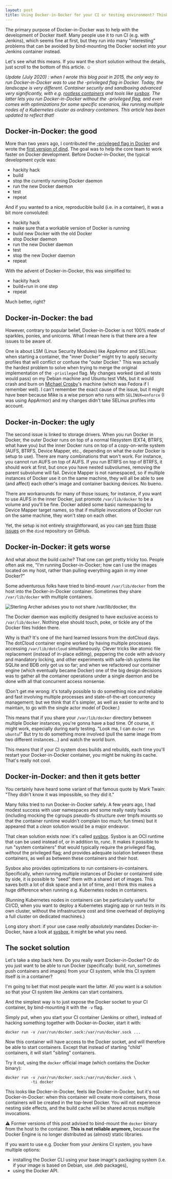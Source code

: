 ```yaml
---
layout: post
title: Using Docker-in-Docker for your CI or testing environment? Think twice.
---
```


The primary purpose of Docker-in-Docker was to help with the development
of Docker itself. Many people use it to run CI (e.g. with Jenkins),
which seems fine at first, but they run into many "interesting" problems
that can be avoided by bind-mounting the Docker socket into your
Jenkins container instead.

Let's see what this means. If you want the short solution without the details,
just scroll to the bottom of this article. ☺

*Update (July 2020) : when I wrote this blog post
in 2015, the only way to run Docker-in-Docker was to use the -privileged
flag in Docker. Today, the landscape is very different. Container
security and sandboxing advanced very significantly, with e.g.
[rootless containers] and tools like [sysbox]. The latter lets
you run Docker-in-Docker without the -privileged flag, and even
comes with optimizations for some specific scenarios, like running
multiple nodes of a Kubernetes cluster as ordinary containers.
This article has been updated to reflect that!*


## Docker-in-Docker: the good

More than two years ago, I contributed the [-privileged flag in Docker]
and wrote the [first version of dind]. The goal was to help the core team
to work faster on Docker development. Before Docker-in-Docker, the
typical development cycle was:

- hackity hack
- build
- stop the currently running Docker daemon
- run the new Docker daemon
- test
- repeat

And if you wanted to a nice, reproducible build (i.e. in a container),
it was a bit more convoluted:

- hackity hack
- make sure that a workable version of Docker is running
- build new Docker with the old Docker
- stop Docker daemon
- run the new Docker daemon
- test
- stop the new Docker daemon
- repeat

With the advent of Docker-in-Docker, this was simplified to:

- hackity hack
- build+run in one step
- repeat

Much better, right?


## Docker-in-Docker: the bad

However, contrary to popular belief, Docker-in-Docker is not 100% made
of sparkles, ponies, and unicorns. What I mean here is that there are
a few issues to be aware of.

One is about LSM (Linux Security Modules)
like AppArmor and SELinux: when starting a container, the "inner Docker"
might try to apply security profiles that will conflict or confuse
the "outer Docker." This was actually the hardest problem to solve
when trying to merge the original implementation of the `-privileged`
flag. My changes worked (and all tests would pass) on my Debian
machine and Ubuntu test VMs, but it would crash and burn on
[Michael Crosby]'s machine (which was Fedora if I remember well).
I can't remember the exact cause of the issue, but it might have been
because Mike is a wise person who runs with `SELINUX=enforce`
(I was using AppArmor) and my changes didn't take SELinux profiles
into account.


## Docker-in-Docker: the ugly

The second issue is linked to storage drivers. When you run Docker
in Docker, the outer Docker runs on top of a normal filesystem (EXT4,
BTRFS, what have you) but the inner Docker runs on top of a copy-on-write
system (AUFS, BTRFS, Device Mapper, etc., depending on what the outer
Docker is setup to use). There are many combinations that won't work.
For instance, you cannot run AUFS on top of AUFS. If you run BTRFS
on top of BTRFS, it should work at first, but once you have nested
subvolumes, removing the parent subvolume will fail. Device Mapper
is not namespaced, so if multiple instances of Docker use it on the
same machine, they will all be able to see (and affect) each other's
image and container backing devices. No bueno.

There are workarounds for many of those issues; for instance,
if you want to use AUFS in the inner Docker, just promote
`/var/lib/docker` to be a volume and you'll be fine.
Docker added some basic namespacing to Device Mapper target
names, so that if multiple invocations of Docker run on the same
machine, they won't step on each other.

Yet, the setup is not entirely straightforward, as you can
[see](https://github.com/jpetazzo/dind/issues/86)
[from](https://github.com/jpetazzo/dind/issues/66)
[those](https://github.com/jpetazzo/dind/issues/78)
[issues](https://github.com/jpetazzo/dind/issues/19)
on the `dind` repository on GitHub.


## Docker-in-Docker: it gets worse

And what about the build cache? That one can get pretty tricky too.
People often ask me, "I'm running Docker-in-Docker; how can I use
the images located on my host, rather than pulling everything again
in my inner Docker?"

Some adventurous folks have tried to bind-mount `/var/lib/docker`
from the host into the Docker-in-Docker container. Sometimes they
share `/var/lib/docker` with multiple containers.

![Sterling Archer advises you to not share /var/lib/docker, thx](
/assets/archer.jpg)

The Docker daemon was explicitly designed to have exclusive
access to `/var/lib/docker`. Nothing else should touch, poke,
or tickle any of the Docker files hidden there.

Why is that? It's one of the hard learned lessons from the
dotCloud days. The dotCloud container engine worked by having
multiple processes accessing `/var/lib/dotcloud` simultaneously.
Clever tricks like atomic file replacement (instead of in-place
editing), peppering the code with advisory and mandatory locking,
and other experiments with safe-ish systems like SQLite and BDB
only got us so far; and when we refactored our container engine
(which eventually became Docker) one of the big design decisions
was to gather all the container operations under a single daemon
and be done with all that concurrent access nonsense.

(Don't get me wrong: it's totally possible to do something
nice and reliable and fast involving multiple processes and
state-of-the-art concurrency management; but we think that
it's simpler, as well as easier to write and to maintain,
to go with the single actor model of Docker.)

This means that if you share your `/var/lib/docker` directory
between multiple Docker instances, you're gonna have a bad time.
Of course, it might work, especially during early testing.
"Look ma, I can `docker run ubuntu`!" But try to do something
more involved (pull the same image from two different instances...)
and watch the world burn.

This means that if your CI system does builds and rebuilds,
each time you'll restart your Docker-in-Docker container, you
might be nuking its cache. That's really not cool.


## Docker-in-Docker: and then it gets better

You certainly have heard some variant of that famous quote by
Mark Twain: "They didn't know it was impossible, so they did it."

Many folks tried to run Docker-in-Docker safely.
A few years ago, I had modest success with user namespaces and
some really nasty hacks (including mocking the cgroups pseudo-fs
structure over tmpfs mounts so that the container runtime wouldn't
complain too much; fun times) but it appeared that a *clean*
solution would be a major endeavor.

That clean solution exists now: it's called [sysbox].
Sysbox is an OCI runtime that can be used instead of,
or in addition to, runc. It makes it possible to run
"system containers" that would typically require the
privileged flag, *without* the privileged flag; and
provides adequate isolation between these containers,
as well as between these containers and their host.

Sysbox also provides optimizations to run containers-in-containers.
Specifically, when running multiple instances of Docker
or containerd side by side, it is possible to "seed" them
with a shared set of images. This saves both a lot of
disk space and a lot of time, and I think this makes a huge
difference when running e.g. Kubernetes nodes in containers.

(Running Kubernetes nodes in containers can be particularly
useful for CI/CD, when you want to deploy a Kubernetes
staging app or run tests in its own cluster, without
the infrastructure cost and time overhead of deploying
a full cluster on dedicated machines.)

Long story short: if your use case *really absolutely*
mandates Docker-in-Docker, have a look at [sysbox],
it might be what you need.


## The socket solution

Let's take a step back here. Do you really want Docker-in-Docker?
Or do you just want to be able to run Docker (specifically: build,
run, sometimes push containers and images) from your CI system,
while this CI system itself is in a container?

I'm going to bet that most people want the latter. All you want is
a solution so that your CI system like Jenkins can start containers.

And the simplest way is to just expose the Docker socket to your
CI container, by bind-mounting it with the `-v` flag.

Simply put, when you start your CI container (Jenkins or other),
instead of hacking something together with Docker-in-Docker,
start it with:

```
docker run -v /var/run/docker.sock:/var/run/docker.sock ...
```

Now this container will have access to the Docker socket, and will therefore
be able to start containers. Except that instead of starting "child" containers,
it will start "sibling" containers.

Try it out, using the `docker` official image (which contains the Docker
binary):

```
docker run -v /var/run/docker.sock:/var/run/docker.sock \
           -ti docker
```

This looks like Docker-in-Docker, feels like Docker-in-Docker, but it's not
Docker-in-Docker: when this container will create more containers, those
containers will be created in the top-level Docker. You will not experience
nesting side effects, and the build cache will be shared across multiple
invocations.

⚠️ Former versions of this post advised to bind-mount the `docker` binary
from the host to the container. **This is not reliable anymore,** because
the Docker Engine is no longer distributed as (almost) static libraries.

If you want to use e.g. Docker from your Jenkins CI system, you have
multiple options:

- installing the Docker CLI using your base image's packaging system
  (i.e. if your image is based on Debian, use .deb packages),
- using the Docker API.


[first version of dind]: https://github.com/jpetazzo/dind/commit/bfbe19c0eec634f66c9f8bac53c6b7c7e0fdb063
[-privileged flag in Docker]: https://github.com/docker/docker/commit/280901e5fbd0c2dabd14d7a9b69a073f6e8f87e4
[Michael Crosby]: https://twitter.com/crosbymichael
[Nestybox]: https://www.nestybox.com/
[rootless containers]: https://rootlesscontaine.rs/
[sysbox]: https://github.com/nestybox/sysbox-external
